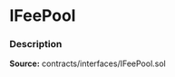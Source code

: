 # IFeePool

### Description <a id="description"></a>

**Source:** contracts/interfaces/IFeePool.sol


